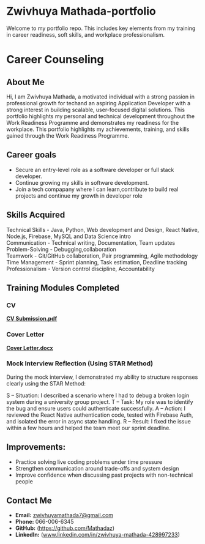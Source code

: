 # Zwivhuya Mathada-portfolio
Welcome to my portfolio repo. This includes key elements from my training in career readiness, soft skills, and workplace professionalism.

# Career Counseling

## About Me
Hi, I am Zwivhuya Mathada, a motivated individual with a strong passion in professional growth for techand an aspiring Application Developer with a strong interest in building scalable, user-focused digital solutions. This portfolio highlights my personal and technical development throughout the Work Readiness Programme and demonstrates my readiness for the workplace. This portfolio highlights my achievements, training, and skills gained through the Work Readiness Programme.

## Career goals
- Secure an entry-level role as a software developer or full stack developer.
- Continue growing my skills in software development.
- Join a tech compapany where I can learn,contribute to build real projects and continue my growth in developer role

## Skills Acquired

Technical Skills - Java, Python, Web development and Design, React Native, Node.js, Firebase, MySQL and Data Science intro           
Communication - Technical writing, Documentation, Team updates  
Problem-Solving - Debugging,collaboration              
Teamwork - Git/GitHub collaboration, Pair programming, Agile methodology     
Time Management  - Sprint planning, Task estimation, Deadline tracking               
Professionalism - Version control discipline, Accountability 

## Training Modules Completed
### CV 
**[CV Submission.pdf](https://github.com/user-attachments/files/20294469/CV.Submission.pdf)**

### Cover Letter
**[Cover Letter.docx](https://github.com/user-attachments/files/20294801/Cover.Letter.docx)**

### Mock Interview Reflection (Using STAR Method)
During the mock interview, I demonstrated my ability to structure responses clearly using the STAR Method:

S – Situation: I described a scenario where I had to debug a broken login system during a university group project.
T – Task: My role was to identify the bug and ensure users could authenticate successfully.
A – Action: I reviewed the React Native authentication code, tested with Firebase Auth, and isolated the error in async state handling.
R – Result: I fixed the issue within a few hours and helped the team meet our sprint deadline.

## Improvements:

- Practice solving live coding problems under time pressure  
- Strengthen communication around trade-offs and system design  
- Improve confidence when discussing past projects with non-technical people

## Contact Me

- **Email:** zwivhuyamathada7@gmail.com  
- **Phone:** 066-006-6345  
- **GitHub:** (https://github.com/Mathadaz) 
- **LinkedIn:** (www.linkedin.com/in/zwivhuya-mathada-428997233)
